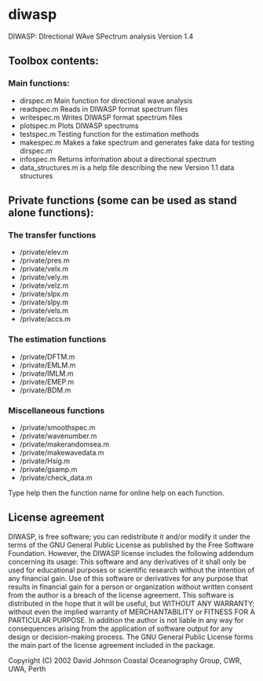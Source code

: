 # diwasp
DIWASP: DIrectional WAve SPectrum analysis
Version 1.4

## Toolbox contents:
### Main functions:
- dirspec.m           Main function for directional wave analysis
- readspec.m          Reads in DIWASP format spectrum files
- writespec.m         Writes DIWASP format spectrum files
- plotspec.m          Plots DIWASP spectrums
- testspec.m          Testing function for the estimation methods
- makespec.m          Makes a fake spectrum and generates fake data for testing dirspec.m
- infospec.m          Returns information about a directional spectrum
- data_structures.m   is a help file describing the new Version 1.1 data structures

## Private functions (some can be used as stand alone functions):
### The transfer functions
- /private/elev.m
- /private/pres.m
- /private/velx.m
- /private/vely.m
- /private/velz.m
- /private/slpx.m
- /private/slpy.m
- /private/vels.m
- /private/accs.m

### The estimation functions
- /private/DFTM.m
- /private/EMLM.m
- /private/IMLM.m
- /private/EMEP.m
- /private/BDM.m

### Miscellaneous functions
- /private/smoothspec.m
- /private/wavenumber.m
- /private/makerandomsea.m
- /private/makewavedata.m
- /private/Hsig.m
- /private/gsamp.m
- /private/check_data.m
  

Type help then the function name for online help on each function.

## License agreement
DIWASP, is free software; you can redistribute it and/or modify it under the terms of the 
GNU General Public License as published by the Free Software Foundation. 
However, the DIWASP license includes the following addendum concerning its usage:
This software and any derivatives of it shall only be used for educational purposes or 
scientific research without the intention of any financial gain. 
Use of this software or derivatives for any purpose that results in financial gain 
for a person or organization without written consent from the author is a breach of the license agreement.
This software is distributed in the hope that it will be useful, but WITHOUT ANY WARRANTY; 
without even the implied warranty of MERCHANTABILITY or FITNESS FOR A PARTICULAR PURPOSE. 
In addition the author is not liable in any way for consequences arising from the application of 
software output for any design or decision-making process.
The GNU General Public License forms the main part of the license agreement included in the package. 

Copyright (C) 2002 David Johnson   Coastal Oceanography Group, CWR, UWA, Perth

